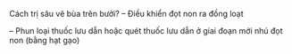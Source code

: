 Cách trị sâu vẽ bùa trên bưởi?
– Điều khiển đọt non ra đồng loạt


– Phun loại thuốc lưu dẫn hoặc quét thuốc lưu dẫn ở giai đoạn mới nhú đọt non (bằng hạt gạo)

